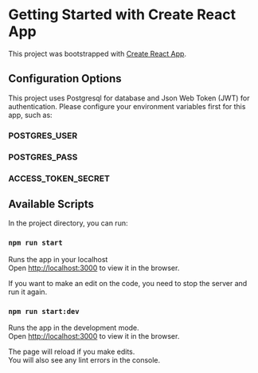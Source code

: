 # Getting Started with Create React App

This project was bootstrapped with [Create React App](https://github.com/facebook/create-react-app).

## Configuration Options

This project uses Postgresql for database and Json Web Token (JWT) for authentication.
Please configure your environment variables first for this app, such as:

### POSTGRES_USER

### POSTGRES_PASS

### ACCESS_TOKEN_SECRET

## Available Scripts

In the project directory, you can run:

### `npm run start`

Runs the app in your localhost\
Open [http://localhost:3000](http://localhost:3000) to view it in the browser.

If you want to make an edit on the code, you need to stop the server and run it again.

### `npm run start:dev`

Runs the app in the development mode.\
Open [http://localhost:3000](http://localhost:3000) to view it in the browser.

The page will reload if you make edits.\
You will also see any lint errors in the console.
